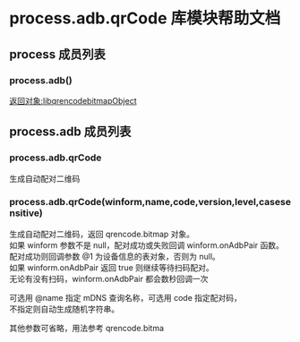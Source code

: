 # process.adb.qrCode 库模块帮助文档

<a id="process"></a>
## process 成员列表


<a id="process.adb"></a>
### process.adb() 
 [返回对象:libqrencodebitmapObject](#libqrencodebitmapObject)

<a id="process.adb"></a>
## process.adb 成员列表


<a id="process.adb.qrCode"></a>
### process.adb.qrCode 
 生成自动配对二维码

<a id="process.adb.qrCode"></a>
### process.adb.qrCode(winform,name,code,version,level,casesensitive) 
 生成自动配对二维码，返回 qrencode.bitmap 对象。  
如果 winform 参数不是 null，配对成功或失败回调 winform.onAdbPair 函数。  
配对成功则回调参数 @1 为设备信息的表对象，否则为 null。  
如果 winform.onAdbPair 返回 true 则继续等待扫码配对。  
无论有没有扫码，winform.onAdbPair 都会数秒回调一次  
  
可选用 @name 指定 mDNS 查询名称，可选用 code 指定配对码，  
不指定则自动生成随机字符串。  
  
其他参数可省略，用法参考 qrencode.bitma
